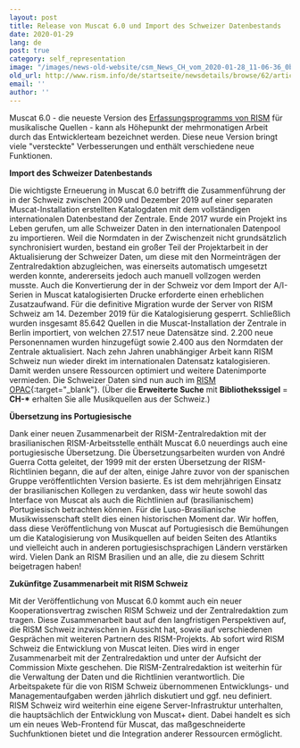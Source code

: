```yaml
---
layout: post
title: Release von Muscat 6.0 und Import des Schweizer Datenbestands
date: 2020-01-29
lang: de
post: true
category: self_representation
image: "/images/news-old-website/csm_News_CH_vom_2020-01-28_11-06-36_0b38e1efba.png"
old_url: http://www.rism.info/de/startseite/newsdetails/browse/62/article/64/release-of-muscat-60-and-import-of-the-swiss-dataset.html
email: ''
author: ''
---
```



Muscat 6.0 - die neueste Version des [Erfassungsprogramms von RISM](/de/community/muscat.html "Opens internal link in new window") für musikalische Quellen - kann als Höhepunkt der mehrmonatigen Arbeit durch das Entwicklerteam bezeichnet werden. Diese neue Version bringt viele "versteckte" Verbesserungen und enthält verschiedene neue Funktionen.

**Import des Schweizer Datenbestands**

Die wichtigste Erneuerung in Muscat 6.0 betrifft die Zusammenführung der in der Schweiz zwischen 2009 und Dezember 2019 auf einer separaten Muscat-Installation erstellten Katalogdaten mit dem vollständigen internationalen Datenbestand der Zentrale. Ende 2017 wurde ein Projekt ins Leben gerufen, um alle Schweizer Daten in den internationalen Datenpool zu importieren. Weil die Normdaten in der Zwischenzeit nicht grundsätzlich synchronisiert wurden, bestand ein großer Teil der Projektarbeit in der Aktualisierung der Schweizer Daten, um diese mit den Normeinträgen der Zentralredaktion abzugleichen, was einerseits automatisch umgesetzt werden konnte, andererseits jedoch auch manuell vollzogen werden musste. Auch die Konvertierung der in der Schweiz vor dem Import der A/I-Serien in Muscat katalogisierten Drucke erforderte einen erheblichen Zusatzaufwand. Für die definitive Migration wurde der Server von RISM Schweiz am 14. Dezember 2019 für die Katalogisierung gesperrt. Schließlich wurden insgesamt 85.642 Quellen in die Muscat-Installation der Zentrale in Berlin importiert, von welchen 27.517 neue Datensätze sind. 2.200 neue Personennamen wurden hinzugefügt sowie 2.400 aus den Normdaten der Zentrale aktualisiert. Nach zehn Jahren unabhängiger Arbeit kann RISM Schweiz nun wieder direkt im internationalen Datensatz katalogisieren. Damit werden unsere Ressourcen optimiert und weitere Datenimporte vermieden. Die Schweizer Daten sind nun auch im [RISM OPAC](https://opac.rism.info/metaopac/start.do?View=rism&SearchType=2&Language=de){:target="_blank"}. (Über die **Erweiterte Suche** mit **Bibliothekssigel** = **CH-\*** erhalten Sie alle Musikquellen aus der Schweiz.)

**Übersetzung ins Portugiesische**

Dank einer neuen Zusammenarbeit der RISM-Zentralredaktion mit der brasilianischen RISM-Arbeitsstelle enthält Muscat 6.0 neuerdings auch eine portugiesische Übersetzung. Die Übersetzungsarbeiten wurden von André Guerra Cotta geleitet, der 1999 mit der ersten Übersetzung der RISM-Richtlinien begann, die auf der alten, einige Jahre zuvor von der spanischen Gruppe veröffentlichten Version basierte. Es ist dem mehrjährigen Einsatz der brasilianischen Kollegen zu verdanken, dass wir heute sowohl das Interface von Muscat als auch die Richtlinien auf (brasilianischem) Portugiesisch betrachten können. Für die Luso-Brasilianische Musikwissenschaft stellt dies einen historischen Moment dar. Wir hoffen, dass diese Veröffentlichung von Muscat auf Portugiesisch die Bemühungen um die Katalogisierung von Musikquellen auf beiden Seiten des Atlantiks und vielleicht auch in anderen portugiesischsprachigen Ländern verstärken wird. Vielen Dank an RISM Brasilien und an alle, die zu diesem Schritt beigetragen haben!



**Zukünfitge Zusammenarbeit mit RISM Schweiz**

Mit der Veröffentlichung von Muscat 6.0 kommt auch ein neuer Kooperationsvertrag zwischen RISM Schweiz und der Zentralredaktion zum tragen. Diese Zusammenarbeit baut auf den langfristigen Perspektiven auf, die RISM Schweiz inzwischen in Aussicht hat, sowie auf verschiedenen Gesprächen mit weiteren Partnern des RISM-Projekts. Ab sofort wird RISM Schweiz die Entwicklung von Muscat leiten. Dies wird in enger Zusammenarbeit mit der Zentralredaktion und unter der Aufsicht der Commission Mixte geschehen. Die RISM-Zentralredaktion ist weiterhin für die Verwaltung der Daten und die Richtlinien verantwortlich. Die Arbeitspakete für die von RISM Schweiz übernommenen Entwicklungs- und Managementaufgaben werden jährlich diskutiert und ggf. neu definiert. RISM Schweiz wird weiterhin eine eigene Server-Infrastruktur unterhalten, die hauptsächlich der Entwicklung von Muscat+ dient. Dabei handelt es sich um ein neues Web-Frontend für Muscat, das maßgeschneiderte Suchfunktionen bietet und die Integration anderer Ressourcen ermöglicht.



